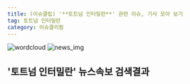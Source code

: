 ```yaml
---
title: (이슈클립) '**토트넘 인터밀란**' 관련 이슈, 기사 모아 보기
tag: 토트넘 인터밀란
category: 이슈클리핑
---
```

![wordcloud](https://s3.ap-northeast-2.amazonaws.com/lyrics101-wordcloud/2018-09-19-1537299630.png)
![news_img](https://user-images.githubusercontent.com/42597476/44507050-1206f400-a6e4-11e8-8d98-7ffbfebb353f.png)
## **'**토트넘 인터밀란**'** 뉴스속보 검색결과

